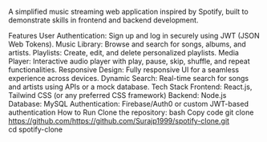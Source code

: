 A simplified music streaming web application inspired by Spotify, built to demonstrate skills in frontend and backend development.

Features
User Authentication: Sign up and log in securely using JWT (JSON Web Tokens).
Music Library: Browse and search for songs, albums, and artists.
Playlists: Create, edit, and delete personalized playlists.
Media Player: Interactive audio player with play, pause, skip, shuffle, and repeat functionalities.
Responsive Design: Fully responsive UI for a seamless experience across devices.
Dynamic Search: Real-time search for songs and artists using APIs or a mock database.
Tech Stack
Frontend: React.js, Tailwind CSS (or any preferred CSS framework)
Backend: Node.js
Database: MySQL
Authentication: Firebase/Auth0 or custom JWT-based authentication
How to Run
Clone the repository:
bash
Copy code
git clone https://github.com/https://github.com/Surajp1999/spotify-clone.git  
cd spotify-clone  
